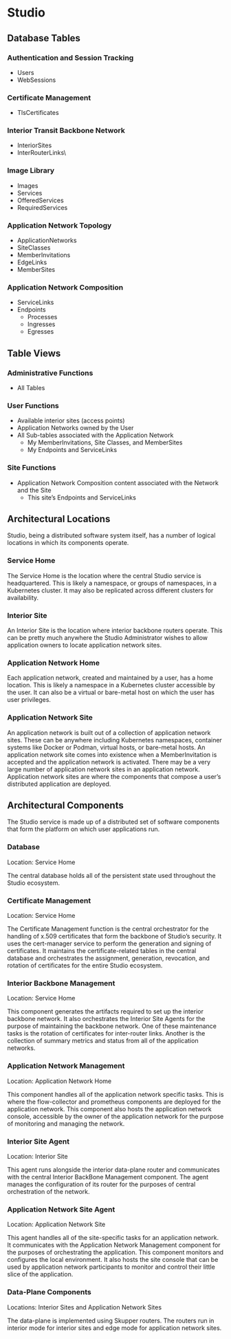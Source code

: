 ﻿# Studio

## Database Tables

### Authentication and Session Tracking
* Users
* WebSessions

### Certificate Management
* TlsCertificates

### Interior Transit Backbone Network
* InteriorSites
* InterRouterLinks\

### Image Library
* Images
* Services
* OfferedServices
* RequiredServices

### Application Network Topology
* ApplicationNetworks
* SiteClasses
* MemberInvitations
* EdgeLinks
* MemberSites

### Application Network Composition
* ServiceLinks
* Endpoints
   * Processes
   * Ingresses
   * Egresses

## Table Views

### Administrative Functions
* All Tables

### User Functions
* Available interior sites (access points)
* Application Networks owned by the User
* All Sub-tables associated with the Application Network
   * My MemberInvitations, Site Classes, and MemberSites
   * My Endpoints and ServiceLinks

### Site Functions
* Application Network Composition content associated with the Network and the Site
   * This site’s Endpoints and ServiceLinks

## Architectural Locations
Studio, being a distributed software system itself, has a number of logical locations in which its components operate.

### Service Home
The Service Home is the location where the central Studio service is headquartered.  This is likely a namespace, or groups of namespaces, in a Kubernetes cluster.  It may also be replicated across different clusters for availability.

### Interior Site
An Interior Site is the location where interior backbone routers operate.  This can be pretty much anywhere the Studio Administrator wishes to allow application owners to locate application network sites.

### Application Network Home
Each application network, created and maintained by a user, has a home location.  This is likely a namespace in a Kubernetes cluster accessible by the user.  It can also be a virtual or bare-metal host on which the user has user privileges.

### Application Network Site
An application network is built out of a collection of application network sites.  These can be anywhere including Kubernetes namespaces, container systems like Docker or Podman, virtual hosts, or bare-metal hosts.  An application network site comes into existence when a MemberInvitation is accepted and the application network is activated.  There may be a very large number of application network sites in an application network.  Application network sites are where the components that compose a user’s distributed application are deployed.

## Architectural Components
The Studio service is made up of a distributed set of software components that form the platform on which user applications run.

### Database
Location: Service Home

The central database holds all of the persistent state used throughout the Studio ecosystem.

### Certificate Management
Location: Service Home

The Certificate Management function is the central orchestrator for the handling of x.509 certificates that form the backbone of Studio’s security.  It uses the cert-manager service to perform the generation and signing of certificates.  It maintains the certificate-related tables in the central database and orchestrates the assignment, generation, revocation, and rotation of certificates for the entire Studio ecosystem.

### Interior Backbone Management
Location: Service Home

This component generates the artifacts required to set up the interior backbone network.  It also orchestrates the Interior Site Agents for the purpose of maintaining the backbone network.  One of these maintenance tasks is the rotation of certificates for inter-router links.  Another is the collection of summary metrics and status from all of the application networks.

### Application Network Management
Location: Application Network Home

This component handles all of the application network specific tasks.  This is where the flow-collector and prometheus components are deployed for the application network.  This component also hosts the application network console, accessible by the owner of the application network for the purpose of monitoring and managing the network.

### Interior Site Agent
Location: Interior Site

This agent runs alongside the interior data-plane router and communicates with the central Interior BackBone Management component.  The agent manages the configuration of its router for the purposes of central orchestration of the network.

### Application Network Site Agent
Location: Application Network Site

This agent handles all of the site-specific tasks for an application network.  It communicates with the Application Network Management component for the purposes of orchestrating the application.  This component monitors and configures the local environment.  It also hosts the site console that can be used by application network participants to monitor and control their little slice of the application.

### Data-Plane Components
Locations: Interior Sites and Application Network Sites

The data-plane is implemented using Skupper routers.  The routers run in interior mode for interior sites and edge mode for application network sites.
